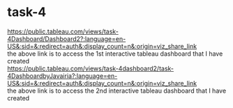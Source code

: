 # task-4
https://public.tableau.com/views/task-4Dashboard/Dashboard2?:language=en-US&:sid=&:redirect=auth&:display_count=n&:origin=viz_share_link
<br/>
the above link is to access the 1st interactive tableau dashboard that I have created
<br/>
https://public.tableau.com/views/task-4dashboard2/task-4DashboardbyJavairia?:language=en-US&:sid=&:redirect=auth&:display_count=n&:origin=viz_share_link
<br/>
the above link is to access the 2nd interactive tableau dashboard that I have created
